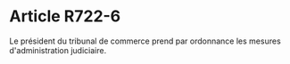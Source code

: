 # Article R722-6

Le président du tribunal de commerce prend par ordonnance les mesures d'administration judiciaire.
